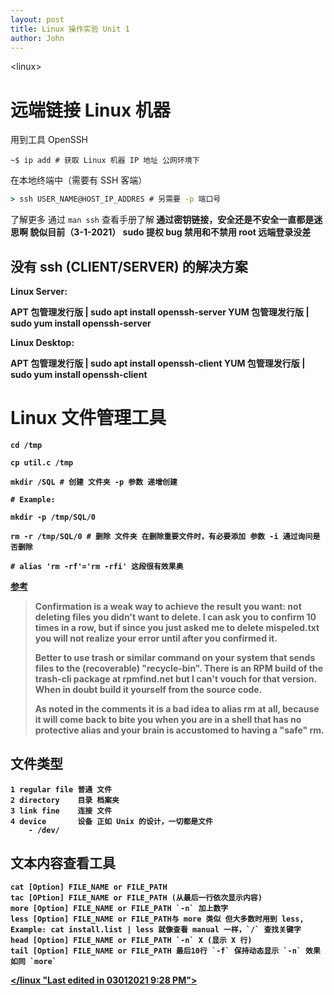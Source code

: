```yaml
---
layout: post
title: Linux 操作实验 Unit 1
author: John
---
```


\<linux\>

# 远端链接 Linux 机器

用到工具 OpenSSH

```shell
~$ ip add # 获取 Linux 机器 IP 地址 公网环境下
```

在本地终端中（需要有 SSH 客端）

```cmd
> ssh USER_NAME@HOST_IP_ADDRES # 另需要 -p 端口号
```

了解更多 通过 `man ssh` 查看手册了解<b>
通过密钥链接，安全还是不安全一直都是迷思啊<b>
貌似目前（3-1-2021） sudo 提权 bug 禁用和不禁用 root 远端登录没差<b>

## 没有 ssh (CLIENT/SERVER) 的解决方案

Linux Server:

APT 包管理发行版 | sudo apt install openssh-server
YUM 包管理发行版 | sudo yum install openssh-server

Linux Desktop:

APT 包管理发行版 | sudo apt install openssh-client
YUM 包管理发行版 | sudo yum install openssh-client

# Linux 文件管理工具

```shell
cd /tmp

cp util.c /tmp

mkdir /SQL # 创建 文件夹 -p 参数 递增创建

# Example:

mkdir -p /tmp/SQL/0

rm -r /tmp/SQL/0 # 删除 文件夹 在删除重要文件时，有必要添加 参数 -i 通过询问是否删除

# alias 'rm -rf'='rm -rfi' 这段很有效果奥
```

[<u>参考</u>](https://unix.stackexchange.com/questions/261417/how-to-alias-rm-to-always-confirm/261432)

> Confirmation is a weak way to achieve the result you want: not deleting files you didn't want to delete. I can ask you to confirm 10 times in a row, but if since you just asked me to delete mispeled.txt you will not realize your error until after you confirmed it.
>
> Better to use trash or similar command on your system that sends files to the (recoverable) "recycle-bin". There is an RPM build of the trash-cli package at rpmfind.net but I can't vouch for that version. When in doubt build it yourself from the source code.
>
> As noted in the comments it is a bad idea to alias rm at all, because it will come back to bite you when you are in a shell that has no protective alias and your brain is accustomed to having a "safe" rm.

## 文件类型

	1 regular file 普通 文件
	2 directory    目录 档案夹
	3 link fine    连接 文件
	4 device       设备 正如 Unix 的设计，一切都是文件
		- /dev/

## 文本内容查看工具

    cat [Option] FILE_NAME or FILE_PATH
    tac [OPtion] FILE_NAME or FILE_PATH (从最后一行依次显示内容)
    more [Option] FILE_NAME or FILE_PATH `-n` 加上数字
    less [Option] FILE_NAME or FILE_PATH与 more 类似 但大多数时用到 less, Example: cat install.list | less 就像查看 manual 一样，`/` 查找关键字
    head [Option] FILE_NAME or FILE_PATH `-n` X (显示 X 行)
    tail [Option] FILE_NAME or FILE_PATH 最后10行 `-f` 保持动态显示 `-n` 效果如同 `more`
 
[\</linux "Last edited in 03012021 9:28 PM"\>](https://github.com/iatomato/blogs/blob/master/_posts/2021-03-01-lab-sharp1.md)
